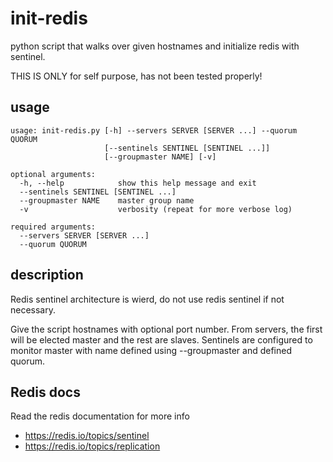 # init-redis
python script that walks over given hostnames and initialize redis with sentinel.

THIS IS ONLY for self purpose, has not been tested properly!


## usage
```
usage: init-redis.py [-h] --servers SERVER [SERVER ...] --quorum QUORUM
                     [--sentinels SENTINEL [SENTINEL ...]]
                     [--groupmaster NAME] [-v]

optional arguments:
  -h, --help            show this help message and exit
  --sentinels SENTINEL [SENTINEL ...]
  --groupmaster NAME    master group name
  -v                    verbosity (repeat for more verbose log)

required arguments:
  --servers SERVER [SERVER ...]
  --quorum QUORUM
```

## description

Redis sentinel architecture is wierd, do not use redis sentinel if not necessary.

Give the script hostnames with optional port number.
From servers, the first will be elected master and the rest are slaves.
Sentinels are configured to monitor master with name defined using --groupmaster and defined quorum.

## Redis docs
Read the redis documentation for more info
 * https://redis.io/topics/sentinel
 * https://redis.io/topics/replication
